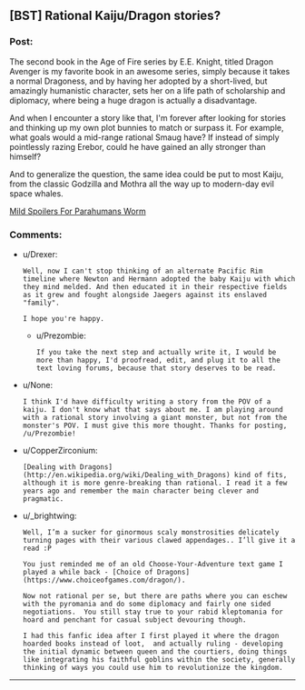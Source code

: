## [BST] Rational Kaiju/Dragon stories?

### Post:

The second book in the Age of Fire series by E.E. Knight, titled Dragon Avenger is my favorite book in an awesome series, simply because it takes a normal Dragoness, and by having her adopted by a short-lived, but amazingly humanistic character, sets her on a life path of scholarship and diplomacy, where being a huge dragon is actually a disadvantage.

And when I encounter a story like that, I'm forever after looking for stories and thinking up my own plot bunnies to match or surpass it. For example, what goals would a mid-range rational Smaug have? If instead of simply pointlessly razing Erebor, could he have gained an ally stronger than himself?

And to generalize the question, the same idea could be put to most Kaiju, from the classic Godzilla and Mothra all the way up to modern-day evil space whales.

[Mild Spoilers For Parahumans Worm](#s "No arguing if the Simurgh is a Rational Kaiju already, even if everything was intentionally planned by her, she's still hax")

### Comments:

- u/Drexer:
  ```
  Well, now I can't stop thinking of an alternate Pacific Rim timeline where Newton and Hermann adopted the baby Kaiju with which they mind melded. And then educated it in their respective fields as it grew and fought alongside Jaegers against its enslaved "family".

  I hope you're happy.
  ```

  - u/Prezombie:
    ```
    If you take the next step and actually write it, I would be more than happy, I'd proofread, edit, and plug it to all the text loving forums, because that story deserves to be read.
    ```

- u/None:
  ```
  I think I'd have difficulty writing a story from the POV of a kaiju. I don't know what that says about me. I am playing around with a rational story involving a giant monster, but not from the monster's POV. I must give this more thought. Thanks for posting, /u/Prezombie!
  ```

- u/CopperZirconium:
  ```
  [Dealing with Dragons](http://en.wikipedia.org/wiki/Dealing_with_Dragons) kind of fits, although it is more genre-breaking than rational. I read it a few years ago and remember the main character being clever and pragmatic.
  ```

- u/_brightwing:
  ```
  Well, I’m a sucker for ginormous scaly monstrosities delicately turning pages with their various clawed appendages.. I’ll give it a read :P

  You just reminded me of an old Choose-Your-Adventure text game I played a while back - [Choice of Dragons](https://www.choiceofgames.com/dragon/). 

  Now not rational per se, but there are paths where you can eschew with the pyromania and do some diplomacy and fairly one sided negotiations.  You still stay true to your rabid kleptomania for hoard and penchant for casual subject devouring though.

  I had this fanfic idea after I first played it where the dragon hoarded books instead of loot,  and actually ruling - developing the initial dynamic between queen and the courtiers, doing things like integrating his faithful goblins within the society, generally thinking of ways you could use him to revolutionize the kingdom.
  ```

---

